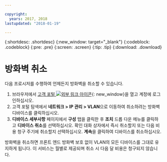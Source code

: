 ```yaml
---

copyright:
  years: 2017, 2018
lastupdated: "2018-01-19"

---
```


{:shortdesc: .shortdesc}
{:new_window: target="_blank"}
{:codeblock: .codeblock}
{:pre: .pre}
{:screen: .screen}
{:tip: .tip}
{:download: .download}

# 방화벽 취소

다음 프로시저를 수행하여 언제든지 방화벽을 취소할 수 있습니다.

1. 브라우저에서 [고객 포털 ![외부 링크 아이콘](../../icons/launch-glyph.svg "외부 링크 아이콘")](https://control.softlayer.com/){: new_window}을 열고 계정에 로그인하십시오.
2. 고객 포털 탐색에서 **네트워크 > IP 관리 > VLAN**으로 이동하여 취소하려는 방화벽 디바이스를 클릭하십시오.
3. **디바이스 세부사항** 페이지에서 **구성** 탭을 클릭한 후 **조치** 드롭 다운 메뉴를 클릭하고 **디바이스 취소**를 선택하십시오. 확인 대화 상자에서 즉시 취소할지 또는 다음 비용 청구 주기에 취소할지 선택하십시오. **계속**을 클릭하여 디바이스를 취소하십시오.

방화벽을 취소하면 프론트 엔드 방화벽 보호 없이 VLAN의 모든 디바이스를 그대로 유지하게 됩니다. 이 서비스는 월별로 제공되며 취소 시 다음 달 비용은 청구되지 않습니다.
